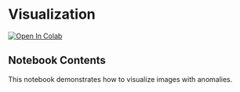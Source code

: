 # Visualization

[![Open In Colab](https://colab.research.google.com/assets/colab-badge.svg)](https://colab.research.google.com/github/open-edge-platform/anomalib/blob/main/examples/notebooks/06_visualization/visualize_image.ipynb)

## Notebook Contents

This notebook demonstrates how to visualize images with anomalies.
